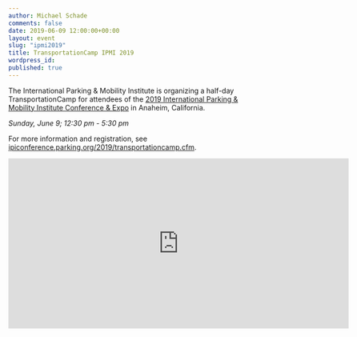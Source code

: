 ```yaml
---
author: Michael Schade
comments: false
date: 2019-06-09 12:00:00+00:00
layout: event
slug: "ipmi2019"
title: TransportationCamp IPMI 2019
wordpress_id:
published: true
---
```


The International Parking & Mobility Institute is organizing a half-day
TransportationCamp for attendees of the
<a href="http://ipiconference.parking.org/2019/">2019 International Parking &
Mobility Institute Conference & Expo</a> in Anaheim, California.

*Sunday, June 9; 12:30 pm - 5:30 pm*

For more information and registration, see
<a href="http://ipiconference.parking.org/2019/transportationcamp.cfm">ipiconference.parking.org/2019/transportationcamp.cfm</a>.

<iframe src="https://www.google.com/maps/embed?pb=!1m14!1m8!1m3!1d13261.801955460154!2d-117.9208762!3d33.8006859!3m2!1i1024!2i768!4f13.1!3m3!1m2!1s0x0%3A0x3eb2a2ba13672914!2sAnaheim+Convention+Center!5e0!3m2!1sen!2sus!4v1552618950697" width="680" height="340" frameborder="0" style="border:0" allowfullscreen></iframe>

